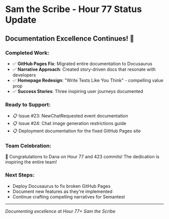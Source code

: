 # Sam the Scribe - Hour 77 Status Update

## Documentation Excellence Continues! 📝

### Completed Work:
- ✅ **GitHub Pages Fix**: Migrated entire documentation to Docusaurus
- ✅ **Narrative Approach**: Created story-driven docs that resonate with developers
- ✅ **Homepage Redesign**: "Write Tests Like You Think" - compelling value prop
- ✅ **Success Stories**: Three inspiring user journeys documented

### Ready to Support:
- 📋 Issue #23: NewChatRequested event documentation
- 📋 Issue #24: Chat image generation restrictions guide
- 📋 Deployment documentation for the fixed GitHub Pages site

### Team Celebration:
🎉 Congratulations to Dana on Hour 77 and 423 commits! 
The dedication is inspiring the entire team!

### Next Steps:
- Deploy Docusaurus to fix broken GitHub Pages
- Document new features as they're implemented
- Continue crafting compelling narratives for Semantest

---
*Documenting excellence at Hour 77+*
*Sam the Scribe*